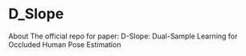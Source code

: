 # D_Slope
About The official repo for paper: D-Slope: Dual-Sample Learning for Occluded Human Pose Estimation
